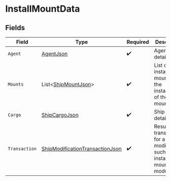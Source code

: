 # InstallMountData


## Fields

| Field                                                                                         | Type                                                                                          | Required                                                                                      | Description                                                                                   |
| --------------------------------------------------------------------------------------------- | --------------------------------------------------------------------------------------------- | --------------------------------------------------------------------------------------------- | --------------------------------------------------------------------------------------------- |
| `Agent`                                                                                       | [AgentJson](../../Models/Components/AgentJson.md)                                             | :heavy_check_mark:                                                                            | Agent details.                                                                                |
| `Mounts`                                                                                      | List<[ShipMountJson](../../Models/Components/ShipMountJson.md)>                               | :heavy_check_mark:                                                                            | List of installed mounts after the installation of the new mount.                             |
| `Cargo`                                                                                       | [ShipCargoJson](../../Models/Components/ShipCargoJson.md)                                     | :heavy_check_mark:                                                                            | Ship cargo details.                                                                           |
| `Transaction`                                                                                 | [ShipModificationTransactionJson](../../Models/Components/ShipModificationTransactionJson.md) | :heavy_check_mark:                                                                            | Result of a transaction for a ship modification, such as installing a mount or a module.      |